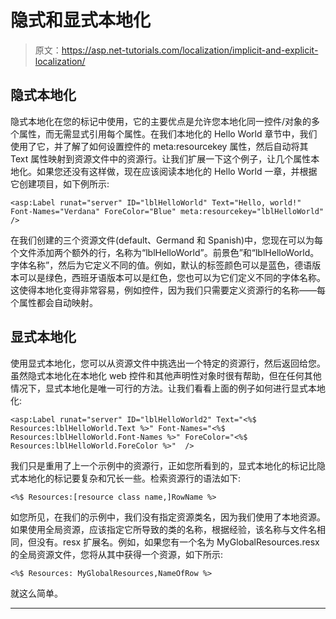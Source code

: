 # 隐式和显式本地化

> 原文：<https://asp.net-tutorials.com/localization/implicit-and-explicit-localization/>

## 隐式本地化

隐式本地化在您的标记中使用，它的主要优点是允许您本地化同一控件/对象的多个属性，而无需显式引用每个属性。在我们本地化的 Hello World 章节中，我们使用了它，并了解了如何设置控件的 meta:resourcekey 属性，然后自动将其 Text 属性映射到资源文件中的资源行。让我们扩展一下这个例子，让几个属性本地化。如果您还没有这样做，现在应该阅读本地化的 Hello World 一章，并根据它创建项目，如下例所示:

```
<asp:Label runat="server" ID="lblHelloWorld" Text="Hello, world!" Font-Names="Verdana" ForeColor="Blue" meta:resourcekey="lblHelloWorld" />
```

在我们创建的三个资源文件(default、Germand 和 Spanish)中，您现在可以为每个文件添加两个额外的行，名称为“lblHelloWorld”。前景色”和“lblHelloWorld。字体名称”，然后为它定义不同的值。例如，默认的标签颜色可以是蓝色，德语版本可以是绿色，西班牙语版本可以是红色，您也可以为它们定义不同的字体名称。这使得本地化变得非常容易，例如控件，因为我们只需要定义资源行的名称——每个属性都会自动映射。

## 显式本地化

使用显式本地化，您可以从资源文件中挑选出一个特定的资源行，然后返回给您。虽然隐式本地化在本地化 web 控件和其他声明性对象时很有帮助，但在任何其他情况下，显式本地化是唯一可行的方法。让我们看看上面的例子如何进行显式本地化:

<input type="hidden" name="IL_IN_ARTICLE">

```
<asp:Label runat="server" ID="lblHelloWorld2" Text="<%$ Resources:lblHelloWorld.Text %>" Font-Names="<%$ Resources:lblHelloWorld.Font-Names %>" ForeColor="<%$ Resources:lblHelloWorld.ForeColor %>"  />
```

我们只是重用了上一个示例中的资源行，正如您所看到的，显式本地化的标记比隐式本地化的标记要复杂和冗长一些。检索资源行的语法如下:

```
<%$ Resources:[resource class name,]RowName %>
```

如您所见，在我们的示例中，我们没有指定资源类名，因为我们使用了本地资源。如果使用全局资源，应该指定它所导致的类的名称，根据经验，该名称与文件名相同，但没有。resx 扩展名。例如，如果您有一个名为 MyGlobalResources.resx 的全局资源文件，您将从其中获得一个资源，如下所示:

```
<%$ Resources: MyGlobalResources,NameOfRow %>
```

就这么简单。

* * *